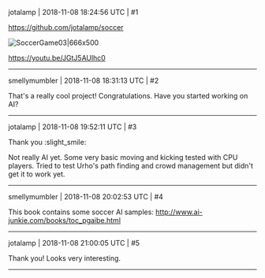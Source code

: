 jotalamp | 2018-11-08 18:24:56 UTC | #1

https://github.com/jotalamp/soccer

![SoccerGame03|666x500](upload://gzZKJ1dWOo7ZEFAJDwYyUtHGv2V.jpeg)


https://youtu.be/JGtJ5AUlhc0

-------------------------

smellymumbler | 2018-11-08 18:31:13 UTC | #2

That's a really cool project! Congratulations. Have you started working on AI?

-------------------------

jotalamp | 2018-11-08 19:52:11 UTC | #3

Thank you :slight_smile: 

Not really AI yet. Some very  basic moving and kicking tested with CPU players. Tried to test Urho's path finding and crowd management but didn't get it to work yet.

-------------------------

smellymumbler | 2018-11-08 20:02:53 UTC | #4

This book contains some soccer AI samples: http://www.ai-junkie.com/books/toc_pgaibe.html

-------------------------

jotalamp | 2018-11-08 21:00:05 UTC | #5

Thank you! Looks very interesting.

-------------------------

